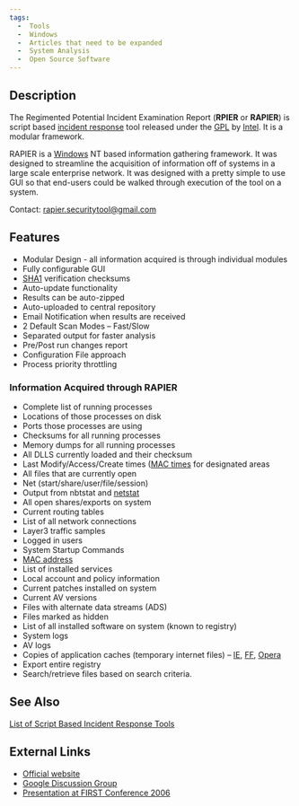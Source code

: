```yaml
---
tags:
  -  Tools
  -  Windows
  -  Articles that need to be expanded 
  -  System Analysis
  -  Open Source Software
---
```

## Description

The Regimented Potential Incident Examination Report (**RPIER** or
**RAPIER**) is script based [incident response](incident_response.md) tool released under the
[GPL](gpl.md) by [Intel](intel.md). It is a
modular framework.

RAPIER is a [Windows](windows.md) NT based information gathering
framework. It was designed to streamline the acquisition of information
off of systems in a large scale enterprise network. It was designed with
a pretty simple to use GUI so that end-users could be walked through
execution of the tool on a system.

Contact: rapier.securitytool@gmail.com

## Features

- Modular Design - all information acquired is through individual
  modules
- Fully configurable GUI
- [SHA1](sha1.md) verification checksums
- Auto-update functionality
- Results can be auto-zipped
- Auto-uploaded to central repository
- Email Notification when results are received
- 2 Default Scan Modes – Fast/Slow
- Separated output for faster analysis
- Pre/Post run changes report
- Configuration File approach
- Process priority throttling

### Information Acquired through RAPIER

- Complete list of running processes
- Locations of those processes on disk
- Ports those processes are using
- Checksums for all running processes
- Memory dumps for all running processes
- All DLLS currently loaded and their checksum
- Last Modify/Access/Create times ([MAC times](mac_times.md)
  for designated areas
- All files that are currently open
- Net (start/share/user/file/session)
- Output from nbtstat and [netstat](netstat.md)
- All open shares/exports on system
- Current routing tables
- List of all network connections
- Layer3 traffic samples
- Logged in users
- System Startup Commands
- [MAC address](mac_address.md)
- List of installed services
- Local account and policy information
- Current patches installed on system
- Current AV versions
- Files with alternate data streams (ADS)
- Files marked as hidden
- List of all installed software on system (known to registry)
- System logs
- AV logs
- Copies of application caches (temporary internet files) –
  [IE](internet_explorer.md), [FF](mozilla_firefox.md),
  [Opera](opera.md)
- Export entire registry
- Search/retrieve files based on search criteria.

## See Also

[List of Script Based Incident Response
Tools](list_of_script_based_incident_response_tools.md)

## External Links

- [Official website](http://code.google.com/p/rapier/)
- [Google Discussion
  Group](http://groups.google.com/group/rapier-development?hl=en)
- [Presentation at FIRST Conference
  2006](http://www.first.org/conference/2006/program/rapier_-_a_1st_responders_info_collection_tool.html)